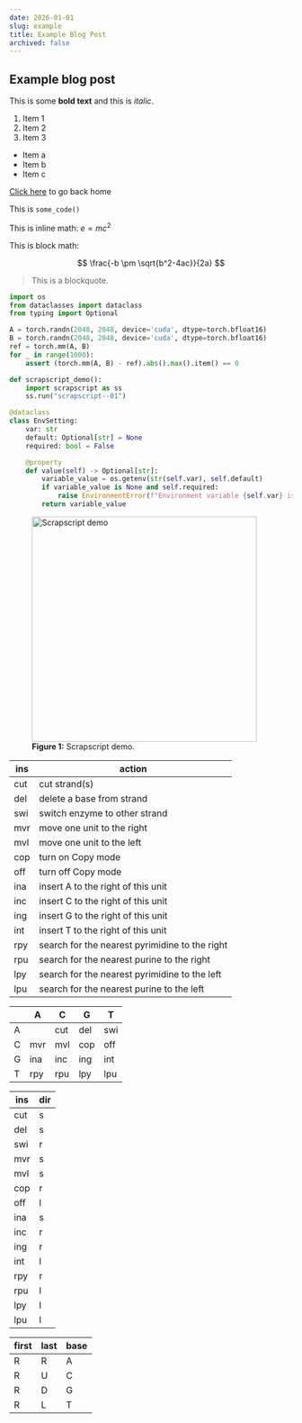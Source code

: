 ```yaml
---
date: 2026-01-01
slug: example
title: Example Blog Post
archived: false
---
```


## Example blog post

This is some **bold text** and this is _italic_.

1. Item 1
1. Item 2
1. Item 3

- Item a
- Item b
- Item c

[Click here](https://chrisgregory.me) to go back home

This is `some_code()`

This is inline math: $e = mc^2$

This is block math:

$$ \frac{-b \pm \sqrt{b^2-4ac}}{2a} $$

> This is a blockquote.

```python
import os
from dataclasses import dataclass
from typing import Optional

A = torch.randn(2048, 2048, device='cuda', dtype=torch.bfloat16)
B = torch.randn(2048, 2048, device='cuda', dtype=torch.bfloat16)
ref = torch.mm(A, B)
for _ in range(1000):
    assert (torch.mm(A, B) - ref).abs().max().item() == 0

def scrapscript_demo():
    import scrapscript as ss
    ss.run("scrapscript--01")

@dataclass
class EnvSetting:
    var: str
    default: Optional[str] = None
    required: bool = False

    @property
    def value(self) -> Optional[str]:
        variable_value = os.getenv(str(self.var), self.default)
        if variable_value is None and self.required:
            raise EnvironmentError(f"Environment variable {self.var} is not set")
        return variable_value
```

<figure>
  <img src="https://storage.googleapis.com/cgme/projects/images/scrapscript--01.jpg" alt="Scrapscript demo" width="400">
  <figcaption><strong>Figure 1:</strong> Scrapscript demo.</figcaption>
</figure>

| ins | action                                         |
| --- | ---------------------------------------------- |
| cut | cut strand(s)                                  |
| del | delete a base from strand                      |
| swi | switch enzyme to other strand                  |
| mvr | move one unit to the right                     |
| mvl | move one unit to the left                      |
| cop | turn on Copy mode                              |
| off | turn off Copy mode                             |
| ina | insert A to the right of this unit             |
| inc | insert C to the right of this unit             |
| ing | insert G to the right of this unit             |
| int | insert T to the right of this unit             |
| rpy | search for the nearest pyrimidine to the right |
| rpu | search for the nearest purine to the right     |
| lpy | search for the nearest pyrimidine to the left  |
| lpu | search for the nearest purine to the left      |

|     | A   | C   | G   | T   |
| --- | --- | --- | --- | --- |
| A   |     | cut | del | swi |
| C   | mvr | mvl | cop | off |
| G   | ina | inc | ing | int |
| T   | rpy | rpu | lpy | lpu |

| ins | dir |
| --- | --- |
| cut | s   |
| del | s   |
| swi | r   |
| mvr | s   |
| mvl | s   |
| cop | r   |
| off | l   |
| ina | s   |
| inc | r   |
| ing | r   |
| int | l   |
| rpy | r   |
| rpu | l   |
| lpy | l   |
| lpu | l   |

| first | last | base |
| ----- | ---- | ---- |
| R     | R    | A    |
| R     | U    | C    |
| R     | D    | G    |
| R     | L    | T    |
